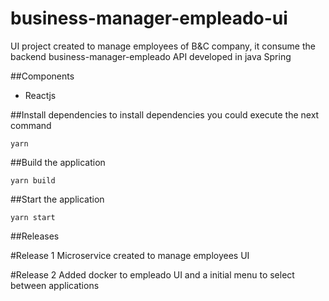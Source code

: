 # business-manager-empleado-ui
UI project created to manage employees of B&C company, it consume the backend business-manager-empleado API developed in java Spring

##Components
* Reactjs

##Install dependencies
to install dependencies you could execute the next command

```
yarn
```

##Build the application
```
yarn build
```

##Start the application
```
yarn start
```
##Releases

#Release 1
Microservice created to manage employees UI 

#Release 2
Added docker to empleado UI and a initial menu to select between applications
